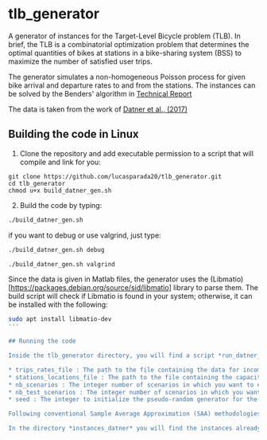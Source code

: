 # tlb_generator
A generator of instances for the Target-Level Bicycle problem (TLB). In brief, the TLB is a combinatorial optimization problem that determines the optimal quantities of bikes at stations in a bike-sharing system (BSS) to maximize the number of satisfied user trips.

The generator simulates a non-homogeneous Poisson process for given bike arrival and departure rates to and from the stations. The instances can be solved by the Benders' algorithm in [Technical Report](https://www.cirrelt.ca/documentstravail/cirrelt-2025-02.pdf)

The data is taken from the work of [Datner et al., (2017)](https://pubsonline.informs.org/doi/abs/10.1287/trsc.2017.0790)

## Building the code in Linux

1. Clone the repository and add executable permission to a script that will compile and link for you:

```shell
git clone https://github.com/lucasparada20/tlb_generator.git
cd tlb_generator
chmod u+x build_datner_gen.sh
```
2. Build the code by typing:

```bash
./build_datner_gen.sh
```

if you want to debug or use valgrind, just type:

```bash
./build_datner_gen.sh debug
```

```bash
./build_datner_gen.sh valgrind
```

Since the data is given in Matlab files, the generator uses the (Libmatio)[https://packages.debian.org/source/sid/libmatio] library to parse them. The build script will check if Libmatio is found in your system; otherwise, it can be installed with the following:

```bash
sudo apt install libmatio-dev
'''

## Running the code

Inside the tlb_generator directory, you will find a script *run_datner_gen.sh* with sample command line calls. The format is:

* trips_rates_file : The path to the file containing the data for incoming and outgoing rates to the stations.
* stations_locations_file : The path to the file containing the capacities of the stations.
* nb_scenarios : The integer number of scenarios in which you want to estimate/train the algorithm.
* nb_test_scenarios : The integer number of scenarios in which you want to evaluate/test the solution.
* seed : The integer to initialize the pseudo-random generator for the Poisson process. As a good practice, set it to a high value, non-negative integer.

Following conventional Sample Average Approximation (SAA) methodologies : nb_Scenarios <<< nb_test_scenarios. In the examples, we set nb_scenarios = 100 and nb_test_scenarios = 400.

In the directory *instances_datner* you will find the instances already built (and compressed) according to the commands in the *run_datner_gen.sh*.

